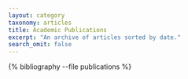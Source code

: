 ```yaml
---
layout: category
taxonomy: articles
title: Academic Publications
excerpt: "An archive of articles sorted by date."
search_omit: false
---
```


{% bibliography --file publications %}